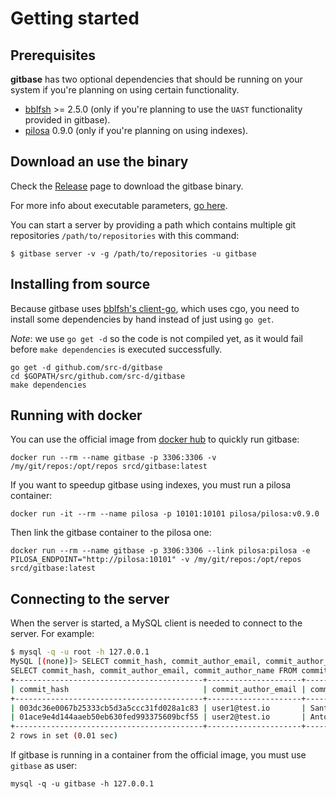 # Getting started

## Prerequisites

**gitbase** has two optional dependencies that should be running on your system if you're planning on using certain functionality.

- [bblfsh](https://github.com/bblfsh/bblfshd) >= 2.5.0 (only if you're planning to use the `UAST` functionality provided in gitbase).
- [pilosa](https://github.com/pilosa/pilosa) 0.9.0 (only if you're planning on using indexes).

## Download an use the binary

Check the [Release](https://github.com/src-d/gitbase/releases) page to download the gitbase binary.

For more info about executable parameters, [go here](/docs/using-gitbase/configuration.md#executable-parameters).

You can start a server by providing a path which contains multiple git repositories `/path/to/repositories` with this command:

```
$ gitbase server -v -g /path/to/repositories -u gitbase
```

## Installing from source

Because gitbase uses [bblfsh's client-go](https://github.com/bblfsh/client-go), which uses cgo, you need to install some dependencies by hand instead of just using `go get`.

_Note_: we use `go get -d` so the code is not compiled yet, as it would
fail before `make dependencies` is executed successfully.

```
go get -d github.com/src-d/gitbase
cd $GOPATH/src/github.com/src-d/gitbase
make dependencies
```

## Running with docker

You can use the official image from [docker hub](https://hub.docker.com/r/srcd/gitbase/tags/) to quickly run gitbase:
```
docker run --rm --name gitbase -p 3306:3306 -v /my/git/repos:/opt/repos srcd/gitbase:latest
```

If you want to speedup gitbase using indexes, you must run a pilosa container:
```
docker run -it --rm --name pilosa -p 10101:10101 pilosa/pilosa:v0.9.0
```

Then link the gitbase container to the pilosa one:
```
docker run --rm --name gitbase -p 3306:3306 --link pilosa:pilosa -e PILOSA_ENDPOINT="http://pilosa:10101" -v /my/git/repos:/opt/repos srcd/gitbase:latest
```

## Connecting to the server

When the server is started, a MySQL client is needed to connect to the server. For example:

```bash
$ mysql -q -u root -h 127.0.0.1
MySQL [(none)]> SELECT commit_hash, commit_author_email, commit_author_name FROM commits LIMIT 2;
SELECT commit_hash, commit_author_email, commit_author_name FROM commits LIMIT 2;
+------------------------------------------+---------------------+-----------------------+
| commit_hash                              | commit_author_email | commit_author_name    |
+------------------------------------------+---------------------+-----------------------+
| 003dc36e0067b25333cb5d3a5ccc31fd028a1c83 | user1@test.io       | Santiago M. Mola      |
| 01ace9e4d144aaeb50eb630fed993375609bcf55 | user2@test.io       | Antonio Navarro Perez |
+------------------------------------------+---------------------+-----------------------+
2 rows in set (0.01 sec)
```

If gitbase is running in a container from the official image, you must use `gitbase` as user:
```
mysql -q -u gitbase -h 127.0.0.1
```

